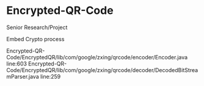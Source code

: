 # Encrypted-QR-Code
Senior Research/Project

Embed Crypto process

Encrypted-QR-Code/EncryptedQR/lib/com/google/zxing/qrcode/encoder/Encoder.java  line:603
Encrypted-QR-Code/EncryptedQR/lib/com/google/zxing/qrcode/decoder/DecodedBitStreamParser.java  line:259
